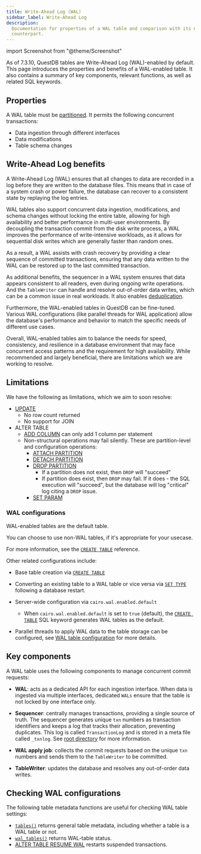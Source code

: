 ```yaml
---
title: Write-Ahead Log (WAL)
sidebar_label: Write-Ahead Log
description:
  Documentation for properties of a WAL table and comparison with its non-WAL
  counterpart.
---
```


import Screenshot from "@theme/Screenshot"

As of 7.3.10, QuestDB tables are Write-Ahead Log (WAL)-enabled by default. This
page introduces the properties and benefits of a WAL-enabled table. It also
contains a summary of key components, relevant functions, as well as related SQL
keywords.

## Properties

A WAL table must be [partitioned](/docs/concept/partitions/). It permits the
following concurrent transactions:

- Data ingestion through different interfaces
- Data modifications
- Table schema changes

## Write-Ahead Log benefits

A Write-Ahead Log (WAL) ensures that all changes to data are recorded in a log
before they are written to the database files. This means that in case of a
system crash or power failure, the database can recover to a consistent state by
replaying the log entries.

WAL tables also support concurrent data ingestion, modifications, and schema
changes without locking the entire table, allowing for high availability and
better performance in multi-user environments. By decoupling the transaction
commit from the disk write process, a WAL improves the performance of
write-intensive workloads, as it allows for sequential disk writes which are
generally faster than random ones.

As a result, a WAL assists with crash recovery by providing a clear sequence of
committed transactions, ensuring that any data written to the WAL can be
restored up to the last committed transaction.

As additional benefits, the sequencer in a WAL system ensures that data appears
consistent to all readers, even during ongoing write operations. And the
`TableWriter` can handle and resolve out-of-order data writes, which can be a
common issue in real workloads. It also enables
[deduplication](/docs/concept/deduplication/).

Furthermore, the WAL-enabled tables in QuestDB can be fine-tuned. Various WAL
configurations (like parallel threads for WAL application) allow the database's
performance and behavior to match the specific needs of different use cases.

Overall, WAL-enabled tables aim to balance the needs for speed, consistency, and
resilience in a database environment that may face concurrent access patterns
and the requirement for high availability. While recommended and largely
beneficial, there are limitations which we are working to resolve.

## Limitations

We have the following as limitations, which we aim to soon resolve:

- [UPDATE](/docs/reference/sql/update/)
  - No row count returned
  - No support for JOIN
- ALTER TABLE
  - [ADD COLUMN](/docs/reference/sql/alter-table-add-column/) can only add 1
    column per statement
  - Non-structural operations may fail silently. These are partition-level and
    configuration operations:
    - [ATTACH PARTITION](/docs/reference/sql/alter-table-attach-partition/)
    - [DETACH PARTITION](/docs/reference/sql/alter-table-detach-partition/)
    - [DROP PARTITION](/docs/reference/sql/alter-table-drop-partition/)
      - If a partition does not exist, then `DROP` will "succeed"
      - If partition does exist, then `DROP` may fail. If it does - the SQL
        execution will "succeed", but the database will log "critical" log
        citing a `DROP` issue.
    - [SET PARAM](/docs/reference/sql/alter-table-set-param/)

### WAL configurations

WAL-enabled tables are the default table.

You can choose to use non-WAL tables, if it's appropriate for your usecase.

For more information, see the
[`CREATE TABLE`](/docs/reference/sql/create-table/#wal-table-parameter)
reference.

Other related configurations include:

- Base table creation via [`CREATE TABLE`](/docs/reference/sql/create-table/)

- Converting an existing table to a WAL table or vice versa via
  [`SET TYPE`](/docs/reference/sql/alter-table-set-type/) following a database
  restart.

- Server-wide configuration via `cairo.wal.enabled.default`

  - When `cairo.wal.enabled.default` is set to `true` (default), the
    [`CREATE TABLE`](/docs/reference/sql/create-table/) SQL keyword generates
    WAL tables as the default.

- Parallel threads to apply WAL data to the table storage can be configured, see
  [WAL table configuration](/docs/configuration/#wal-table-configurations) for
  more details.

## Key components

A WAL table uses the following components to manage concurrent commit requests:

- **WAL**: acts as a dedicated API for each ingestion interface. When data is
  ingested via multiple interfaces, dedicated `WALs` ensure that the table is
  not locked by one interface only.

- **Sequencer**: centrally manages transactions, providing a single source of
  truth. The sequencer generates unique `txn` numbers as transaction identifiers
  and keeps a log that tracks their allocation, preventing duplicates. This log
  is called `TransactionLog` and is stored in a meta file called `_txnlog`. See
  [root directory](/docs/concept/root-directory-structure/#db-directory) for
  more information.

- **WAL apply job**: collects the commit requests based on the unique `txn`
  numbers and sends them to the `TableWriter` to be committed.

- **TableWriter**: updates the database and resolves any out-of-order data
  writes.

<Screenshot
  alt="Diagram showing the sequencer allocating txn numbers to events cronologically"
  title="The sequencer allocates unique txn numbers to transactions from different WALs chronologically and serves as the single source of truth."
  height={435}
  src="/images/docs/concepts/wal_sequencer.webp"
  width={745}
/>

<Screenshot
  alt="Diagram showing the WAL job application and WAL collect events and commit to QuestDB"
  title="The WAL job application collects the transactions sequencially for the TableWriter to commit to QuestDB."
  height={435}
  src="/images/docs/concepts/wal_process.webp"
  width={745}
/>

## Checking WAL configurations

The following table metadata functions are useful for checking WAL table
settings:

- [`tables()`](/docs/reference/function/meta/#tables) returns general table
  metadata, including whether a table is a WAL table or not.
- [`wal_tables()`](/docs/reference/function/meta/#wal_tables) returns WAL-table
  status.
- [ALTER TABLE RESUME WAL](/docs/reference/sql/alter-table-resume-wal/) restarts
  suspended transactions.

<!-- ## See also -->
<!-- Adding links to blog posts etc -->
